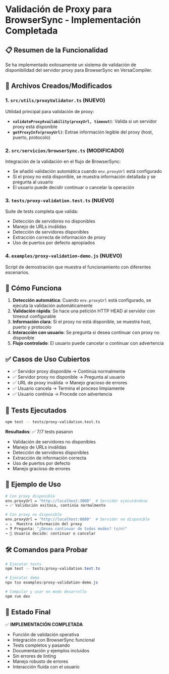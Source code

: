 # Validación de Proxy para BrowserSync - Implementación Completada

## 📋 Resumen de la Funcionalidad

Se ha implementado exitosamente un sistema de validación de disponibilidad del servidor proxy para BrowserSync en VersaCompiler.

## 🚀 Archivos Creados/Modificados

### 1. `src/utils/proxyValidator.ts` (NUEVO)

Utilidad principal para validación de proxy:

- **`validateProxyAvailability(proxyUrl, timeout)`**: Valida si un servidor proxy está disponible
- **`getProxyInfo(proxyUrl)`**: Extrae información legible del proxy (host, puerto, protocolo)

### 2. `src/servicios/browserSync.ts` (MODIFICADO)

Integración de la validación en el flujo de BrowserSync:

- Se añadió validación automática cuando `env.proxyUrl` está configurado
- Si el proxy no está disponible, se muestra información detallada y se pregunta al usuario
- El usuario puede decidir continuar o cancelar la operación

### 3. `tests/proxy-validation.test.ts` (NUEVO)

Suite de tests completa que valida:

- Detección de servidores no disponibles
- Manejo de URLs inválidas
- Detección de servidores disponibles
- Extracción correcta de información de proxy
- Uso de puertos por defecto apropiados

### 4. `examples/proxy-validation-demo.js` (NUEVO)

Script de demostración que muestra el funcionamiento con diferentes escenarios.

## 🔧 Cómo Funciona

1. **Detección automática**: Cuando `env.proxyUrl` está configurado, se ejecuta la validación automáticamente
2. **Validación rápida**: Se hace una petición HTTP HEAD al servidor con timeout configurable
3. **Información clara**: Si el proxy no está disponible, se muestra host, puerto y protocolo
4. **Interacción con usuario**: Se pregunta si desea continuar con proxy no disponible
5. **Flujo controlado**: El usuario puede cancelar o continuar con advertencia

## ✅ Casos de Uso Cubiertos

- ✅ Servidor proxy disponible → Continúa normalmente
- ✅ Servidor proxy no disponible → Pregunta al usuario
- ✅ URL de proxy inválida → Manejo gracioso de errores
- ✅ Usuario cancela → Termina el proceso limpiamente
- ✅ Usuario continúa → Procede con advertencia

## 🧪 Tests Ejecutados

```bash
npm test -- tests/proxy-validation.test.ts
```

**Resultados**: ✅ 7/7 tests pasaron

- Validación de servidores no disponibles
- Manejo de URLs inválidas
- Detección de servidores disponibles
- Extracción de información correcta
- Uso de puertos por defecto
- Manejo gracioso de errores

## 🎯 Ejemplo de Uso

```bash
# Con proxy disponible
env.proxyUrl = "http://localhost:3000"  # Servidor ejecutándose
→ ✅ Validación exitosa, continúa normalmente

# Con proxy no disponible
env.proxyUrl = "http://localhost:8080"  # Servidor no disponible
→ ⚠️  Muestra información del proxy
→ ❓ Pregunta: "¿Desea continuar de todos modos? (s/n)"
→ 👤 Usuario decide: continuar o cancelar
```

## 🛠️ Comandos para Probar

```powershell
# Ejecutar tests
npm test -- tests/proxy-validation.test.ts

# Ejecutar demo
npx tsx examples/proxy-validation-demo.js

# Compilar y usar en modo desarrollo
npm run dev
```

## 🎉 Estado Final

✅ **IMPLEMENTACIÓN COMPLETADA**

- Función de validación operativa
- Integración con BrowserSync funcional
- Tests completos y pasando
- Documentación y ejemplos incluidos
- Sin errores de linting
- Manejo robusto de errores
- Interacción fluida con el usuario
